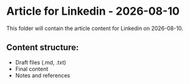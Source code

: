 # Article for Linkedin - 2026-08-10

This folder will contain the article content for Linkedin on 2026-08-10.

## Content structure:
- Draft files (.md, .txt)
- Final content
- Notes and references
